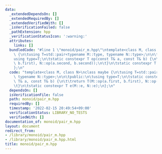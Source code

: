 ```yaml
---
data:
  _extendedDependsOn: []
  _extendedRequiredBy: []
  _extendedVerifiedWith: []
  _isVerificationFailed: false
  _pathExtension: hpp
  _verificationStatusIcon: ':warning:'
  attributes:
    links: []
  bundledCode: "#line 1 \"monoid/pair_m.hpp\"\ntemplate<class M, class N>\nclass maybe\
    \ {\n\tusing T=std::pair<typename M::type, typename N::type>;\n\n\tpublic:\n\t\
    using type=T;\n\tstatic constexpr T op(const T& a, const T& b) {\n\t\treturn T(M::op(a.first,\
    \ b.first), N::op(a.second, b.second));\n\t}\n\tstatic constexpr T e(M::e, N::e);\n\
    };\n"
  code: "template<class M, class N>\nclass maybe {\n\tusing T=std::pair<typename M::type,\
    \ typename N::type>;\n\n\tpublic:\n\tusing type=T;\n\tstatic constexpr T op(const\
    \ T& a, const T& b) {\n\t\treturn T(M::op(a.first, b.first), N::op(a.second, b.second));\n\
    \t}\n\tstatic constexpr T e(M::e, N::e);\n};\n"
  dependsOn: []
  isVerificationFile: false
  path: monoid/pair_m.hpp
  requiredBy: []
  timestamp: '2022-02-15 20:49:54+09:00'
  verificationStatus: LIBRARY_NO_TESTS
  verifiedWith: []
documentation_of: monoid/pair_m.hpp
layout: document
redirect_from:
- /library/monoid/pair_m.hpp
- /library/monoid/pair_m.hpp.html
title: monoid/pair_m.hpp
---
```

